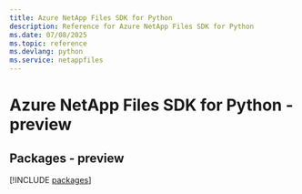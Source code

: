 ```yaml
---
title: Azure NetApp Files SDK for Python
description: Reference for Azure NetApp Files SDK for Python
ms.date: 07/08/2025
ms.topic: reference
ms.devlang: python
ms.service: netappfiles
---
```

# Azure NetApp Files SDK for Python - preview
## Packages - preview
[!INCLUDE [packages](netapp-files-index.md)]